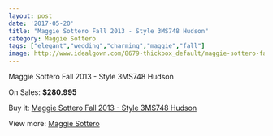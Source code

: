 ```yaml
---
layout: post
date: '2017-05-20'
title: "Maggie Sottero Fall 2013 - Style 3MS748 Hudson"
category: Maggie Sottero
tags: ["elegant","wedding","charming","maggie","fall"]
image: http://www.idealgown.com/8679-thickbox_default/maggie-sottero-fall-2013-style-3ms748-hudson.jpg
---
```

Maggie Sottero Fall 2013 - Style 3MS748 Hudson

On Sales: **$280.995**
<a href="https://www.idealgown.com/en/maggie-sottero/3604-maggie-sottero-fall-2013-style-3ms748-hudson.html"><amp-img layout="responsive" width="600" height="600" src="//www.idealgown.com/8679-thickbox_default/maggie-sottero-fall-2013-style-3ms748-hudson.jpg" alt="Maggie Sottero Fall 2013 - Style 3MS748 Hudson 0" /></a>
<a href="https://www.idealgown.com/en/maggie-sottero/3604-maggie-sottero-fall-2013-style-3ms748-hudson.html"><amp-img layout="responsive" width="600" height="600" src="//www.idealgown.com/8681-thickbox_default/maggie-sottero-fall-2013-style-3ms748-hudson.jpg" alt="Maggie Sottero Fall 2013 - Style 3MS748 Hudson 1" /></a>
<a href="https://www.idealgown.com/en/maggie-sottero/3604-maggie-sottero-fall-2013-style-3ms748-hudson.html"><amp-img layout="responsive" width="600" height="600" src="//www.idealgown.com/8680-thickbox_default/maggie-sottero-fall-2013-style-3ms748-hudson.jpg" alt="Maggie Sottero Fall 2013 - Style 3MS748 Hudson 2" /></a>

Buy it: [Maggie Sottero Fall 2013 - Style 3MS748 Hudson](https://www.idealgown.com/en/maggie-sottero/3604-maggie-sottero-fall-2013-style-3ms748-hudson.html "Maggie Sottero Fall 2013 - Style 3MS748 Hudson")

View more: [Maggie Sottero](https://www.idealgown.com/en/45-maggie-sottero "Maggie Sottero")